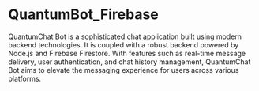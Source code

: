 #   QuantumBot_Firebase


QuantumChat Bot is a sophisticated chat application built using modern backend technologies. It is coupled with a robust backend powered by Node.js and Firebase Firestore. With features such as real-time message delivery, user authentication, and chat history management, QuantumChat Bot aims to elevate the messaging experience for users across various platforms.

